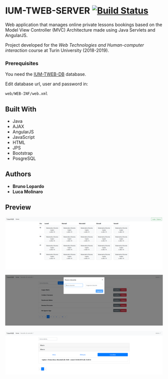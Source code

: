 # IUM-TWEB-SERVER [![Build Status](https://travis-ci.org/BrunoLopardo/IUM-TWEB-SERVER.svg?branch=master)](https://travis-ci.org/BrunoLopardo/IUM-TWEB-SERVER)

Web application that manages online private lessons bookings based on the Model View Controller (MVC) Architecture made using Java Servlets and AngularJS.

Project developed for the *Web Technologies and Human-computer interaction* course at Turin University (2018-2019).

### Prerequisites

You need the [IUM-TWEB-DB](https://github.com/BrunoLopardo/IUM-TWEB-DB) database.

Edit database url, user and password in:
```
web/WEB-INF/web.xml
```

## Built With

* Java
* AJAX
* AngularJS
* JavaScript
* HTML
* JPS
* Bootstrap
* PosgreSQL

## Authors

* **Bruno Lopardo** 
* **Luca Molinaro** 

## Preview

![](doc/1.PNG)

![](doc/2.PNG)

![](doc/3.PNG)
